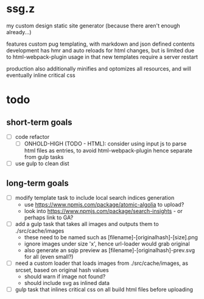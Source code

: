 # ssg.z

my custom design static site generator (because there aren't enough already...)

features custom pug templating, with markdown and json defined contents
development has hmr and auto reloads for html changes, but is limited due to html-webpack-plugin usage in that new templates require a server restart

production also additionally minifies and optomizes all resources, and will eventually inline critical css

# todo

## short-term goals

- [ ] code refactor
  - [ ] ONHOLD-HIGH (TODO - HTML): consider using input js to parse html files as entries, to avoid html-webpack-plugin hence separate from gulp tasks
- [ ] use gulp to clean dist

## long-term goals

- [ ] modify template task to include local search indices generation
  - use https://www.npmjs.com/package/atomic-algolia to upload?
  - look into https://www.npmjs.com/package/search-insights - or perhaps link to GA?
- [ ] add a gulp task that takes all images and outputs them to ./src/cache/images
  - these need to be named such as [filename]-[originalhash]-[size].png
  - ignore images under size 'x', hence url-loader would grab original
  - also generate an sqip preview as [filename]-[originalhash]-prev.svg for all (even small?)
- [ ] need a custom loader that loads images from ./src/cache/images, as srcset, based on original hash values
  - should warn if image not found?
  - should include svg as inlined data
- [ ] gulp task that inlines critical css on all build html files before uploading
